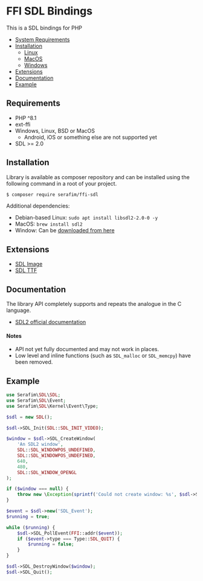 # FFI SDL Bindings

This is a SDL bindings for PHP

- [System Requirements](#requirements)
- [Installation](#installation)
    - [Linux](#linux)
    - [MacOS](#macos)
    - [Windows](#windows)
- [Extensions](#extensions)
- [Documentation](#documentation)
- [Example](#example)

## Requirements

- PHP ^8.1
- ext-ffi
- Windows, Linux, BSD or MacOS 
    - Android, iOS or something else are not supported yet
- SDL >= 2.0

## Installation

Library is available as composer repository and can be 
installed using the following command in a root of your project.

```bash
$ composer require serafim/ffi-sdl
```

Additional dependencies:
  - Debian-based Linux: `sudo apt install libsdl2-2.0-0 -y`
  - MacOS: `brew install sdl2`
  - Window: Can be [downloaded from here](https://github.com/libsdl-org/SDL/releases)

## Extensions

- [SDL Image](https://github.com/SerafimArts/ffi-sdl-image)
- [SDL TTF](https://github.com/SerafimArts/ffi-sdl-ttf)

## Documentation

The library API completely supports and repeats the analogue in the C language.

- [SDL2 official documentation](https://wiki.libsdl.org/FrontPage)

#### Notes

- API not yet fully documented and may not work in places.
- Low level and inline functions (such as `SDL_malloc` or `SDL_memcpy`) have been removed.

## Example

```php
use Serafim\SDL\SDL;
use Serafim\SDL\Event;
use Serafim\SDL\Kernel\Event\Type;

$sdl = new SDL();

$sdl->SDL_Init(SDL::SDL_INIT_VIDEO);

$window = $sdl->SDL_CreateWindow(
    'An SDL2 window',
    SDL::SDL_WINDOWPOS_UNDEFINED,
    SDL::SDL_WINDOWPOS_UNDEFINED,
    640,
    480,
    SDL::SDL_WINDOW_OPENGL
);

if ($window === null) {
    throw new \Exception(sprintf('Could not create window: %s', $sdl->SDL_GetError()));
}

$event = $sdl->new('SDL_Event');
$running = true;

while ($running) {
    $sdl->SDL_PollEvent(FFI::addr($event));
    if ($event->type === Type::SDL_QUIT) {
        $running = false;
    }
}

$sdl->SDL_DestroyWindow($window);
$sdl->SDL_Quit();
```
